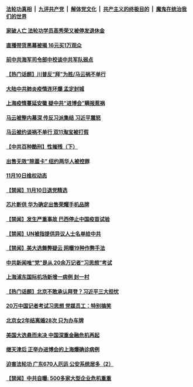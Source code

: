 

####  [法轮功真相](../../../../basic/blob/master/README.md?t=11112302) &nbsp;|&nbsp; [九评共产党](../../../../9ping.md/blob/master/README.md?t=11112302) &nbsp;|&nbsp; [解体党文化](../../../../jtdwh.md/blob/master/README.md?t=11112302)  &nbsp;|&nbsp; [共产主义的终极目的](../../../../gczydzjmd.md/blob/master/README.md?t=11112302) &nbsp;|&nbsp; [魔鬼在统治我们的世界](../../../../mgztzwmdsj.md/blob/master/README.md?t=11112302) 

#### [家破人亡 法轮功学员高秀荣又被停发退休金](../pages/prog204/a102984478.md?t=11112302) 

#### [直播带货黑幕被揭 16元买1万观众](../pages/prog204/a102984379.md?t=11112302) 

#### [前中共海军司令部中校谈中共军队弱点](../pages/prog204/a102984306.md?t=11112302) 

#### [【热门话题】川普反“拜”为胜/马云祸不单行](../pages/prog204/a102984324.md?t=11112302) 

#### [大陆中共肺炎疫情连环爆 孟定封城](../pages/prog204/a102984302.md?t=11112302) 


#### [上海疫情蔓延安徽 疑中共“进博会”瞒报惹祸](../pages/prog204/a102984253.md?t=11112302) 

#### [马云被整内幕深 传反习派集结 习近平震怒](../pages/prog204/a102984157.md?t=11112302) 

#### [马云被约谈祸不单行 双11淘宝被打假](../pages/prog204/a102984097.md?t=11112302) 

#### [【中共百种酷刑】性摧残（下）](../pages/prog204/a102984141.md?t=11112302) 


#### [出售无效“除菌卡” 纽约两华人被控罪](../pages/prog204/a102983952.md?t=11112302) 

#### [11月10日维权动态](../pages/prog204/a102983973.md?t=11112302) 

#### [【禁闻】11月10日退党精选](../pages/prog204/a102983938.md?t=11112302) 

#### [芯片断供 华为确定出售荣耀手机品牌](../pages/prog204/a102983854.md?t=11112302) 

#### [【禁闻】发生严重事故 巴西停止中国疫苗试验](../pages/prog204/a102983920.md?t=11112302) 

#### [【禁闻】UN被指提供异议人士名单给中共](../pages/prog204/a102983882.md?t=11112302) 

#### [【禁闻】美大选舞弊疑云 网曝19种作弊手法](../pages/prog204/a102983868.md?t=11112302) 


#### [中共新闻唯“党”是从  20余万记者“习思想”考试](../pages/prog204/a102983536.md?t=11112302) 

#### [上海浦东国际机场新增一病例 封一村](../pages/prog204/a102983533.md?t=11112302) 

#### [【热门话题】北京不敢承认拜登？习近平三大担忧](../pages/prog204/a102983481.md?t=11112302) 

#### [20万中国记者考试习思想 党媒员工：特别搞笑](../pages/prog204/a102983467.md?t=11112302) 

#### [北京女2年结离婚28次 只为办车牌](../pages/prog204/a102983438.md?t=11112302) 

#### [美国大选悬而未决 中国深重金融危机再起](../pages/prog204/a102983268.md?t=11112302) 

#### [继天津后 正举办进博会的上海爆确诊病例](../pages/prog204/a102983216.md?t=11112302) 


#### [迫害法轮功 广东670人厄运 公安系统居多（2）](../pages/prog204/a102983153.md?t=11112302) 

#### [【禁闻】中共自曝: 500多家大型企业危机重重](../pages/prog204/a102983130.md?t=11112302) 

